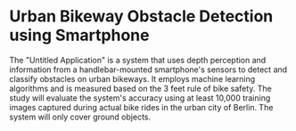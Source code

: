 # Urban Bikeway Obstacle Detection using Smartphone

The "Untitled Application" is a system that uses depth perception and information from a handlebar-mounted smartphone's sensors to detect and classify obstacles on urban bikeways. It employs machine learning algorithms and is measured based on the 3 feet rule of bike safety. The study will evaluate the system's accuracy using at least 10,000 training images captured during actual bike rides in the urban city of Berlin. The system will only cover ground objects.